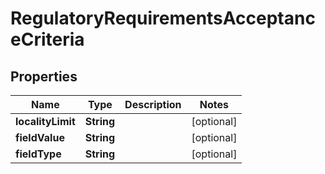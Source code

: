 

# RegulatoryRequirementsAcceptanceCriteria


## Properties

Name | Type | Description | Notes
------------ | ------------- | ------------- | -------------
**localityLimit** | **String** |  |  [optional]
**fieldValue** | **String** |  |  [optional]
**fieldType** | **String** |  |  [optional]



